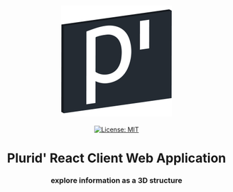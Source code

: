 <p align="center">
    <a target="_blank" href="https://github.com/plurid/plurid">
        <img src="https://raw.githubusercontent.com/plurid/plurid/master/about/identity/plurid-p-logo.png" height="250px">
    </a>
    <br />
    <br />
    <a target="_blank" href="https://github.com/plurid/plurid/blob/master/LICENSE">
        <img src="https://img.shields.io/badge/license-MIT-blue.svg?colorB=1380C3&style=for-the-badge" alt="License: MIT">
    </a>
</p>



<h1 align="center">
    Plurid' React Client Web Application
</h1>


<h3 align="center">
    explore information as a 3D structure
</h3>
